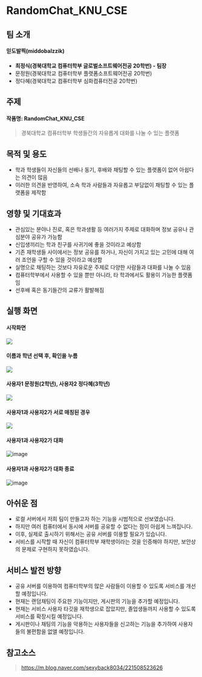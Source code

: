 # RandomChat_KNU_CSE
## 팀 소개
#### **믿도발찍(middobalzzik)**
- **최정식(경북대학교 컴퓨터학부 글로벌소프트웨어전공 20학번) - 팀장**    
- 문정원(경북대학교 컴퓨터학부 플랫폼소프트웨어전공 20학번)   
- 정다혜(경북대학교 컴퓨터학부 심화컴퓨터전공 20학번)
## 주제
#### **작품명: RandomChat_KNU_CSE**
> 경북대학교 컴퓨터학부 학생들간의 자유롭게 대화를 나눌 수 있는 플랫폼
## 목적 및 용도
- 학과 학생들이 자신들의 선배나 동기, 후배와 채팅할 수 있는 플랫폼이 없어 아쉽다는 의견이 많음    
- 이러한 의견을 반영하여, 소속 학과 사람들과 자유롭고 부담없이 채팅할 수 있는 플랫폼을 제작함    
## 영향 및 기대효과
- 관심있는 분야나 진로, 혹은 학과생활 등 여러가지 주제로 대화하며 정보 공유나 관심분야 공유가 가능함  
- 신입생끼리는 학과 친구를 사귀기에 좋을 것이라고 예상함    
- 기존 재학생들 사이에서는 정보 공유를 하거나, 자신이 가지고 있는 고민에 대해 여러 조언을 구할 수 있을 것이라고 예상함    
- 실명으로 채팅하는 것보다 자유로운 주제로 다양한 사람들과 대화를 나눌 수 있음    
- 컴퓨터학부에서 사용할 수 있을 뿐만 아니라, 타 학과에서도 활용이 가능한 플랫폼임    
- 선후배 혹은 동기들간의 교류가 활발해짐
## 실행 화면
#### 시작화면
<img src="https://user-images.githubusercontent.com/72001106/126690280-3ea81176-4670-482e-851c-02691b7155ce.png"></img><br/>    
#### 이름과 학년 선택 후, 확인을 누름
<img src="https://user-images.githubusercontent.com/72001106/126690418-c8c2b1e1-2173-41ac-905c-19de1b481ad1.png"></img><br/>
#### 사용자1 문정원(2학년), 사용자2 정다혜(3학년)
<img src="https://user-images.githubusercontent.com/72001106/126691955-1205427e-e5fc-4f82-82df-6fef4f070081.png"></img><br/>
#### 사용자1과 사용자2가 서로 매칭된 경우
<img src="https://user-images.githubusercontent.com/72001106/126692592-1b089975-629a-4584-ad28-81e1d31a292c.png"></img><br/>
#### 사용자1과 사용자2가 대화
![image](https://user-images.githubusercontent.com/72001106/126692894-c654ebf7-d068-490a-a032-32a49d23a49d.png)
#### 사용자1과 사용자2가 대화 종료
![image](https://user-images.githubusercontent.com/72001106/126693063-d1b3c19e-bd9c-4fb9-a50d-f2cff56fdc06.png)
## 아쉬운 점
- 로컬 서버에서 저희 팀이 만들고자 하는 기능을 시범적으로 선보였습니다.    
- 하지만 여러 컴퓨터에서 동시에 서버를 공유할 수 없다는 점이 아쉽게 느껴집니다.    
- 이후, 실제로 출시하기 위해서는 공유 서버를 이용할 필요가 있습니다.    
- 서비스를 시작할 때 자신이 컴퓨터학부 재학생이라는 것을 인증해야 하지만, 보안상의 문제로 구현하지 못하였습니다.
## 서비스 발전 방향
- 공유 서버를 이용하여 컴퓨터학부의 많은 사람들이 이용할 수 있도록 서비스를 개선할 예정입니다.
- 현재는 랜덤채팅이 주요한 기능이지만, 게시판의 기능을 추가할 예정입니다.
- 현재는 서비스 사용자 타깃을 재학생으로 잡았지만, 졸업생들까지 사용할 수 있도록 서비스를 확장시킬 예정입니다.
- 게시판이나 채팅의 기능을 악용하는 사용자들을 신고하는 기능을 추가하여 사용자들의 불편함을 없앨 예정입니다.

## 참고소스
>https://m.blog.naver.com/sexyback8034/221508523626

